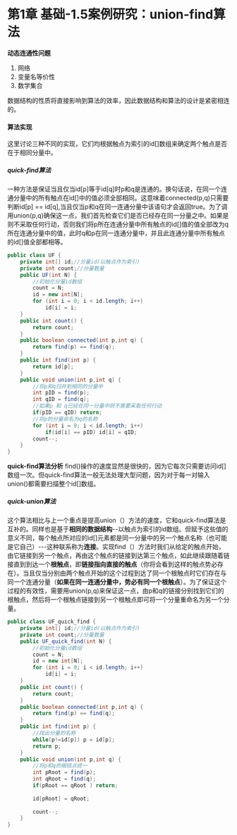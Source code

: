 # 第1章 基础-1.5案例研究：union-find算法
**动态连通性问题**

1. 网络
2. 变量名等价性
3. 数学集合

数据结构的性质将直接影响到算法的效率，因此数据结构和算法的设计是紧密相连的。

#### **算法实现**
这里讨论三种不同的实现，它们均根据触点为索引的id[]数组来确定两个触点是否在于相同分量中。

##### **quick-find算法**
一种方法是保证当且仅当id[p]等于id[q]时p和q是连通的。换句话说，在同一个连通分量中的所有触点在id[]中的值必须全部相同。这意味着connected(p,q)只需要判断id[p] == id[q],当且仅当p和q在同一连通分量中该语句才会返回true。为了调用union(p,q)确保这一点，我们首先检查它们是否已经存在同一分量之中。如果是则不采取任何行动，否则我们将p所在连通分量中所有触点的id[]值的值全部改为q所在连通分量中的值，此时q和p在同一连通分量中，并且此连通分量中所有触点的id[]值全部都相等。

```java
public class UF {
	private int[] id;//分量id(以触点作为索引)
	private int count;//分量数量
	public UF(int N) {
		//初始化分量id数组
		count = N;
		id = new int[N];
		for (int i = 0; i < id.length; i++) 
			id[i] = i;
	}
	public int count() {
		return count;
	}
	public boolean connected(int p,int q) {
		return find(p) == find(q);
	}
	public int find(int p) {
		return id[p];
	}
	public void union(int p,int q) {
		//将p和q归并到相同的分量中
		int pID = find(p);
		int qID = find(q);
		//如果p 和 q已经在同一分量中则不需要采取任何行动
		if(pID == qID) return;
		//将p的分量命名为q的名称
		for (int i = 0; i < id.length; i++) 
			if(id[i] == pID) id[i] = qID;
		count--;
	}
}

```

**quick-find算法分析**
find()操作的速度显然是很快的，因为它每次只需要访问id[]数组一次。但quick-find算法一般无法处理大型问题，因为对于每一对输入union()都需要扫描整个id[]数组。
##### quick-union算法
这个算法相比与上一个重点是提高union（）方法的速度，它和quick-find算法是互补的。同样也是基于**相同的数据结构**--以触点为索引的id数组。但赋予这些值的意义不同，每个触点所对应的id[]元素都是同一分量中的另一个触点名称（也可能是它自己）---这种联系称为**连接**。实现find（）方法时我们从给定的触点开始，由它链接到另一个触点，再由这个触点的链接到达第三个触点，如此继续跟随着链接直到到达一个**根触点**，即**链接指向直接的触点**（你将会看到这样的触点势必存在）。当且仅当分别由两个触点开始的这个过程到达了同一个根触点时它们存在与同一个连通分量（**如果在同一连通分量中，势必有同一个根触点**）。为了保证这个过程的有效性，需要用union(p,q)来保证这一点，由p和q的链接分别找到它们的根触点，然后将一个根触点链接到另一个根触点即可将一个分量重命名为另一个分量。

```java
public class UF_quick_find {
	private int[] id;//分量id(以触点作为索引)
	private int count;//分量数量
	public UF_quick_find(int N) {
		//初始化分量id数组
		count = N;
		id = new int[N];
		for (int i = 0; i < id.length; i++) 
			id[i] = i;
	}
	public int count() {
		return count;
	}
	public boolean connected(int p,int q) {
		return find(p) == find(q);
	}
	public int find(int p) {
		//找出分量的名称
		while(p!=id[p]) p = id[p];
		return p; 
	}
	public void union(int p,int q) {
		//将p和q的根结点统一
		int pRoot = find(p);
		int qRoot = find(q);
		if(pRoot == qRoot ) return;
		
		id[pRoot] = qRoot;
		
		count--;
	}
}
```

